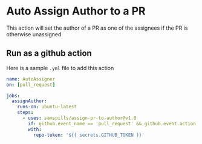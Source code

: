 # Auto Assign Author to a PR

This action will set the author of a PR as one of the assignees if the PR is otherwise unassigned.

## Run as a github action

Here is a sample `.yml` file to add this action

```yaml
name: AutoAssigner
on: [pull_request]

jobs:
  assignAuthor:
    runs-on: ubuntu-latest
    steps:
      - uses: samspills/assign-pr-to-author@v1.0
        if: github.event_name == 'pull_request' && github.event.action == 'opened'
        with:
          repo-token: '${{ secrets.GITHUB_TOKEN }}'
```
